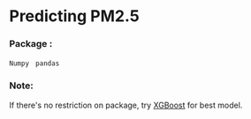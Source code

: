 # Predicting PM2.5

### Package : 
`Numpy` &nbsp; `pandas` &nbsp;

### Note:
If there's no restriction on package, try [XGBoost](https://github.com/dmlc/xgboost) for best model.
